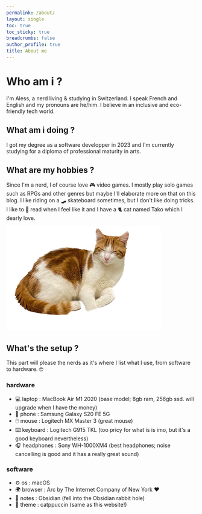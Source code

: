```yaml
---
permalink: /about/
layout: single
toc: true
toc_sticky: true
breadcrumbs: false
author_profile: true
title: About me
---
```



# Who am i ?
I'm Aless, a nerd living & studying in Switzerland.
I speak French and English and my pronouns are he/him.
I believe in an inclusive and eco-friendly tech world.


<script type='text/javascript' src='https://storage.ko-fi.com/cdn/widget/Widget_2.js'></script><script type='text/javascript'>kofiwidget2.init('Support Me on Ko-fi', '#29abe0', 'U6U05DMSP');kofiwidget2.draw();</script> 


## What am i doing ?
I got my degree as a software developper in 2023 and I'm currently studying for a diploma of professional maturity in arts.

## What are my hobbies ?
Since I'm a nerd, I of course love 🎮 video games. I mostly play solo games such as RPGs and other genres but maybe I'll elaborate more on that on this blog. I like riding on a 🛹 skateboard sometimes, but I don't like doing tricks. I like to 📖 read when I feel like it and I have a 🐈 cat named Tako which I dearly love.

![my cat Tako](../assets/images/photos/goofycat.png)


## What's the setup ?
This part will please the nerds as it's where I list what I use, from software to hardware. 🤓

### hardware
- 💻 laptop : MacBook Air M1 2020 (base model; 8gb ram, 256gb ssd. will upgrade when I have the money)
-  📱 phone : Samsung Galaxy S20 FE 5G
- 🖱️ mouse : Logitech MX Master 3 (great mouse)
- ⌨️ keyboard : Logitech G915 TKL (too pricy for what is is imo, but it's a good keyboard nevertheless)
- 🎧 headphones : Sony WH-1000XM4 (best headphones; noise cancelling is good and it has a really great sound) 

### software
- ⚙️ os : macOS
- 🌍 browser : Arc by The Internet Company of New York ❤️
- 📝 notes : Obsidian (fell into the Obsidian rabbit hole)
- 🎨 theme : catppuccin (same as this website!)